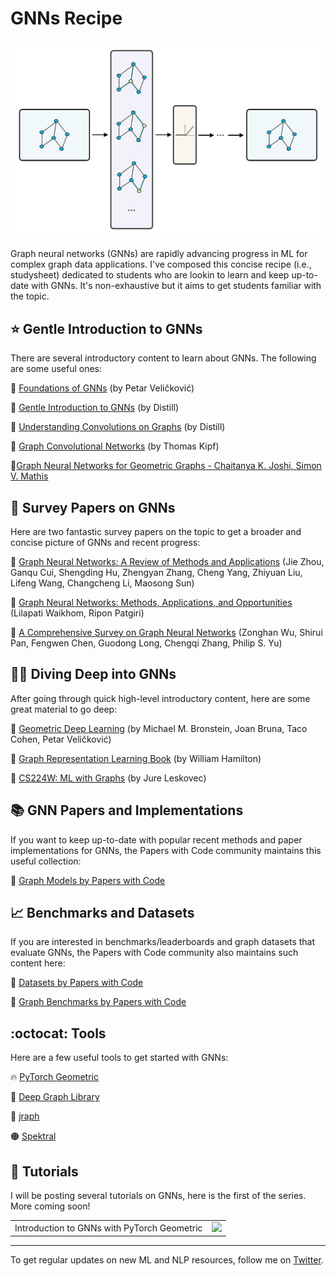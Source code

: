 # GNNs Recipe

![](/gnn.jpeg)

Graph neural networks (GNNs) are rapidly advancing progress in ML for complex graph data applications. I've composed this concise recipe (i.e., studysheet) dedicated to students who are lookin to learn and keep up-to-date with GNNs. It's non-exhaustive but it aims to get students familiar with the topic. 

## ⭐ Gentle Introduction to GNNs

There are several introductory content to learn about GNNs. The following are some useful ones:

🔗 [Foundations of GNNs](https://www.youtube.com/watch?v=uF53xsT7mjc) (by Petar Veličković)

🔗 [Gentle Introduction to GNNs](https://distill.pub/2021/gnn-intro/) (by Distill)

🔗 [Understanding Convolutions on Graphs](https://distill.pub/2021/understanding-gnns/) (by Distill)

🔗 [Graph Convolutional Networks](http://tkipf.github.io/graph-convolutional-networks/) (by Thomas Kipf)

🔗[Graph Neural Networks for Geometric Graphs - Chaitanya K. Joshi, Simon V. Mathis](https://youtu.be/VKj5wzZsoK4)


## 📘 Survey Papers on GNNs

Here are two fantastic survey papers on the topic to get a broader and concise picture of GNNs and recent progress:

🔗 [Graph Neural Networks: A Review of Methods and Applications](https://arxiv.org/abs/1812.08434) (Jie Zhou, Ganqu Cui, Shengding Hu, Zhengyan Zhang, Cheng Yang, Zhiyuan Liu, Lifeng Wang, Changcheng Li, Maosong Sun)

🔗 [Graph Neural Networks: Methods, Applications, and Opportunities](https://arxiv.org/abs/2108.10733) (Lilapati Waikhom, Ripon Patgiri)

🔗 [A Comprehensive Survey on Graph Neural Networks](https://arxiv.org/abs/1901.00596) (Zonghan Wu, Shirui Pan, Fengwen Chen, Guodong Long, Chengqi Zhang, Philip S. Yu)


## 👩‍💻 Diving Deep into GNNs

After going through quick high-level introductory content, here are some great material to go deep:

🔗 [Geometric Deep Learning](https://geometricdeeplearning.com/) (by Michael M. Bronstein, Joan Bruna, Taco Cohen, Petar Veličković)

🔗 [Graph Representation Learning Book](https://www.cs.mcgill.ca/~wlh/grl_book/) (by William Hamilton)

🔗 [CS224W: ML with Graphs](https://www.youtube.com/playlist?list=PLoROMvodv4rPLKxIpqhjhPgdQy7imNkDn) (by Jure Leskovec)

## 📚 GNN Papers and Implementations

If you want to keep up-to-date with popular recent methods and paper implementations for GNNs, the Papers with Code community maintains this useful collection:

🐙 [Graph Models by Papers with Code](https://paperswithcode.com/methods/category/graph-models)

## 📈 Benchmarks and Datasets

If you are interested in benchmarks/leaderboards and graph datasets that evaluate GNNs, the Papers with Code community also maintains such content here:

🔗 [Datasets by Papers with Code](https://paperswithcode.com/datasets?mod=graphs&page=1)

🔗 [Graph Benchmarks by Papers with Code](https://paperswithcode.com/area/graphs)

## :octocat: Tools

Here are a few useful tools to get started with GNNs:

🔥 [PyTorch Geometric](https://pytorch-geometric.readthedocs.io/en/latest/#)

🔗 [Deep Graph Library](https://www.dgl.ai/)

🦒 [jraph](https://github.com/deepmind/jraph)

🟠 [Spektral](https://graphneural.network/)

## 🍎 Tutorials

I will be posting several tutorials on GNNs, here is the first of the series. More coming soon!
<table>
  <tr>
    <td>Introduction to GNNs with PyTorch Geometric</td>
    <td><a href="https://colab.research.google.com/drive/1d0jLDwgNBtjBVQOFe8lO_1WrqTVeVZx9?usp=sharing">
  <img src="https://colab.research.google.com/assets/colab-badge.svg" width = '' >
</a></td>
  </tr>
</table>

---
To get regular updates on new ML and NLP resources, follow me on [Twitter](https://twitter.com/omarsar0).
